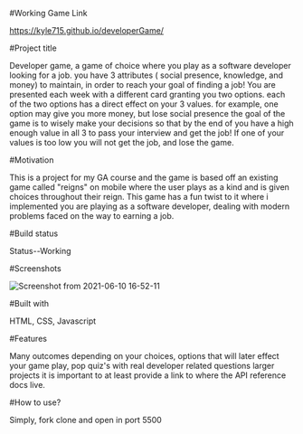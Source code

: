 #Working Game Link

https://kyle715.github.io/developerGame/

#Project title

Developer game, a game of choice where you play as a software developer looking for a job. you have 3 attributes ( social presence, knowledge, and money) to maintain, in order to reach your goal of finding a job! You are presented each week with a different card granting you two options. each of the two options has a direct effect on your 3 values. for example, one option may give you more money, but lose social presence the goal of the game is to wisely make your decisions so that by the end of you have a high enough value in all 3 to pass your interview and get the job! If one of your values is too low you will not get the job, and lose the game.

#Motivation

This is a project for my GA course and the game is based off an existing game called "reigns" on mobile where the user plays as a kind and is given choices throughout their reign. This game has a fun twist to it where i implemented you are playing as a software developer, dealing with modern problems faced on the way to earning a job.

#Build status

Status--Working

#Screenshots

![Screenshot from 2021-06-10 16-52-11](https://user-images.githubusercontent.com/33030696/121595390-399de700-ca0c-11eb-8c84-5a003c9fdae9.png)

#Built with

HTML, CSS, Javascript

#Features

Many outcomes depending on your choices, options that will later effect your game play, pop quiz's with real developer related questions
 larger projects it is important to at least provide a link to where the API reference docs live.

#How to use?

Simply, fork clone and open in port 5500

